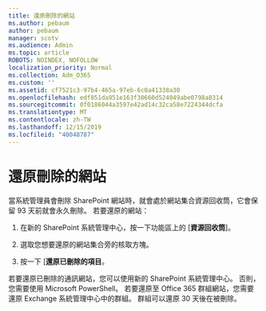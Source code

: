 ```yaml
---
title: 還原刪除的網站
ms.author: pebaum
author: pebaum
manager: scotv
ms.audience: Admin
ms.topic: article
ROBOTS: NOINDEX, NOFOLLOW
localization_priority: Normal
ms.collection: Adm_O365
ms.custom: ''
ms.assetid: cf7521c3-97b4-465a-97eb-6c0a41338a30
ms.openlocfilehash: edf851da951e163f30660d524049abe0798a8314
ms.sourcegitcommit: 0f0186044a3597e42ad14c32ca58e7224344dcfa
ms.translationtype: MT
ms.contentlocale: zh-TW
ms.lasthandoff: 12/15/2019
ms.locfileid: "40048787"
---
```

# <a name="restore-a-deleted-site"></a>還原刪除的網站

當系統管理員會刪除 SharePoint 網站時，就會處於網站集合資源回收筒，它會保留 93 天前就會永久刪除。 若要還原的網站：
  
1. 在新的 SharePoint 系統管理中心，按一下功能區上的 [**資源回收筒**]。 
    
2. 選取您想要還原的網站集合旁的核取方塊。
    
3. 按一下 [**還原已刪除的項目**。
    
若要還原已刪除的通訊網站，您可以使用新的 SharePoint 系統管理中心。 否則，您需要使用 Microsoft PowerShell。 若要還原至 Office 365 群組網站，您需要還原 Exchange 系統管理中心中的群組。 群組可以還原 30 天後在被刪除。
  

